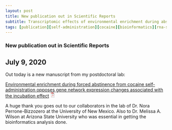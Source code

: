 ```yaml
---
layout: post
title: New publication out in Scientific Reports
subtitle: Transcriptomic effects of environmental enrichment during abstinence from cocaine
tags: [publication][self-administration][cocaine][bioinformatics][rna-seq]
---
```


### New publication out in Scientific Reports
## July 9, 2020

Out today is a new manuscript from my postdoctoral lab:

[Environmental enrichment during forced abstinence from cocaine self-administration opposes gene network expression changes associated with the incubation effect](https://rdcu.be/b5vzX)
[![pdf](../assets/img/icons16/pdf-icon.png)](../docs/srep-powell-2020.pdf)

A huge thank you goes out to our collaborators in the lab of Dr. Nora Perrone-Bizzozero at the University of New Mexico.
Also to Dr. Melissa A. Wilson at Arizona State University who was essential in getting the bioinformatics analysis done.
